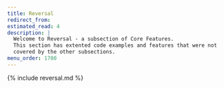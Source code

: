 ```yaml
---
title: Reversal
redirect_from:
estimated_read: 4
description: |
  Welcome to Reversal - a subsection of Core Features.
  This section has extented code examples and features that were not
  covered by the other subsections.
menu_order: 1700
---
```


{% include reversal.md %}
